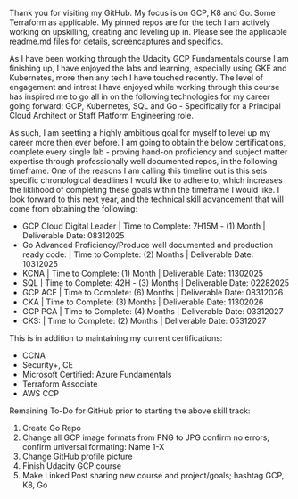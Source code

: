 Thank you for visiting my GitHub. My focus is on GCP, K8 and Go. Some Terraform as applicable. My pinned repos are for the tech I am actively working on upskilling, creating and leveling up in. Please see the applicable readme.md files for details, screencaptures and specifics. 

As I have been working through the Udacity GCP Fundamentals course I am finishing up, I have enjoyed the labs and learning, especially using GKE and Kubernetes, more then any tech I have touched recently. The level of engagement and intrest I have enjoyed while working through this course has inspired me to go all in on the following technologies for my career going forward: GCP, Kubernetes, SQL and Go - Specifically for a Principal Cloud Architect or Staff Platform Engineering role.

As such, I am seetting a highly ambitious goal for myself to level up my career more then ever before. I am going to obtain the below certifications, complete every single lab - proving hand-on proficiency and subject matter expertise through professionally well documented repos, in the following timeframe. One of the reasons I am calling this timeline out is this sets specific chronological deadlines I would like to adhere to, which increases the liklihood of completing these goals within the timeframe I would like. I look forward to this next year, and the technical skill advancement that will come from obtaining the following:

- GCP Cloud Digital Leader | Time to Complete: 7H15M - (1) Month | Deliverable Date: 08312025
- Go Advanced Proficiency/Produce well documented and production ready code: | Time to Complete: (2) Months | Deliverable Date: 10312025
- KCNA | Time to Complete: (1) Month | Deliverable Date: 11302025
- SQL | Time to Complete: 42H - (3) Months | Deliverable Date: 02282025
- GCP ACE | Time to Complete: (6) Months | Deliverable Date: 08312026
- CKA | Time to Complete: (3) Months | Deliverable Date: 11302026
- GCP PCA | Time to Complete: (4) Months | Deliverable Date: 03312027
- CKS: | Time to Complete: (2) Months | Deliverable Date: 05312027

This is in addition to maintaining my current certifications:

- CCNA 
- Security+, CE
- Microsoft Certified: Azure Fundamentals
- Terraform Associate
- AWS CCP

Remaining To-Do for GitHub prior to starting the above skill track:
1. Create Go Repo
2. Change all GCP image formats from PNG to JPG confirm no errors; confirm universal formating: Name 1-X
3. Change GitHub profile picture
4. Finish Udacity GCP course 
5. Make Linked Post sharing new course and project/goals; hashtag GCP, K8, Go

